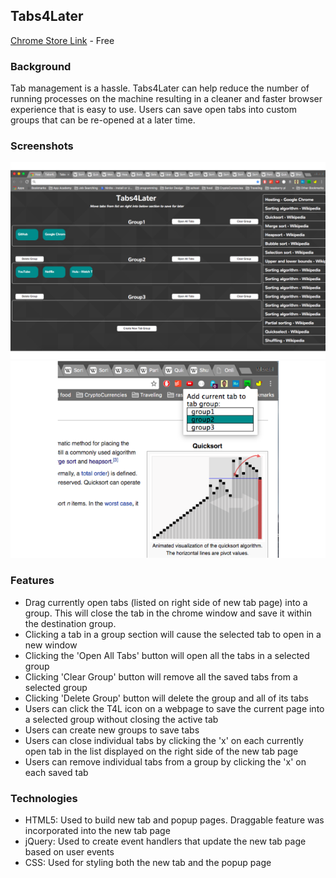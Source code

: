 ## Tabs4Later

[Chrome Store Link](https://chrome.google.com/webstore/detail/tabs4later/eelcoijecgaglhnokiodhkkiamfhfkla) - Free

### Background

Tab management is a hassle. Tabs4Later can help reduce the number of running processes on the machine resulting in a cleaner and faster browser experience that is easy to use. Users can save open tabs into custom groups that can be re-opened at a later time.

### Screenshots

![screenshot](./docs/screen-shot-2016-12-01-at-1-19.png)
![screenshot](./docs/screen-shot-2016-12-01-at-1-24.png)

### Features
- Drag currently open tabs (listed on right side of new tab page) into a group.  This will close the tab in the chrome window and save it within the destination group.
- Clicking a tab in a group section will cause the selected tab to open in a new window
- Clicking the 'Open All Tabs' button will open all the tabs in a selected group
- Clicking 'Clear Group' button will remove all the saved tabs from a selected group
- Clicking 'Delete Group' button will delete the group and all of its tabs
- Users can click the T4L icon on a webpage to save the current page into a selected group without closing the active tab
- Users can create new groups to save tabs
- Users can close individual tabs by clicking the 'x' on each currently open tab in the list displayed on the right side of the new tab page
- Users can remove individual tabs from a group by clicking the 'x' on each saved tab

### Technologies
- HTML5: Used to build new tab and popup pages.  Draggable feature was incorporated into the new tab page
- jQuery: Used to create event handlers that update the new tab page based on user events
- CSS: Used for styling both the new tab and the popup page

